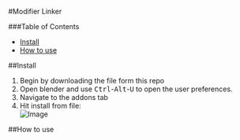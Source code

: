 #Modifier Linker

###Table of Contents
 * [Install](#install)
 * [How to use](#how-to-use)
 
##Install

1. Begin by downloading the file form this repo
2. Open blender and use <kbd>Ctrl</kbd>-<kbd>Alt</kbd>-<kbd>U</kbd> to open the user preferences.
3. Navigate to the addons tab
4. Hit install from file:<br>
![Image](http://i.stack.imgur.com/Ob676m.jpg)

##How to use 
